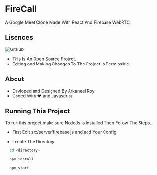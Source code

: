 
# FireCall

A Google Meet Clone Made With React And Firebase WebRTC


## Lisences

![GitHub](https://img.shields.io/github/license/Arkaneel/Firecall?color=red&style=for-the-badge)
* This Is An Open Source Project.
* Editing and Making Changes To The Project is Permissible.

## About
* Devloped and Designed By Arkaneel Roy.
* Coded With ♥️ and Javascript
## Running This Project

To run this project,make sure NodeJs is Installed Then Follow The Steps..

* First Edit src/server/firebase.js and add Your Config


* Locate The Directory...
```bash
  cd <directory>
```
```bash
  npm install
```
```bash
  npm start
```



